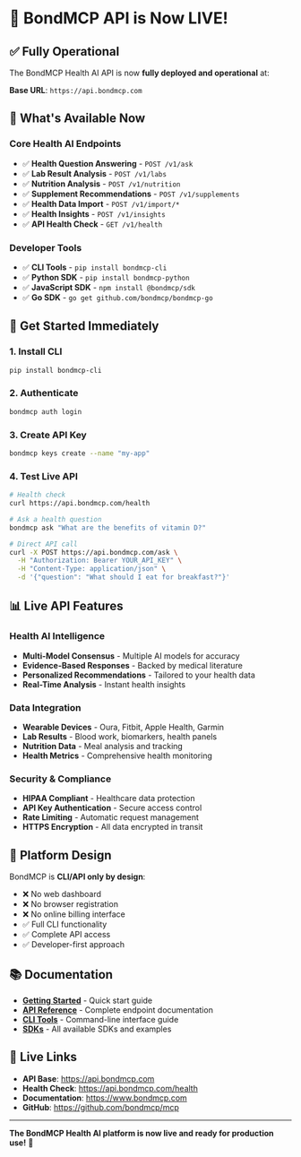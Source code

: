 # 🚀 BondMCP API is Now LIVE!

## ✅ Fully Operational

The BondMCP Health AI API is now **fully deployed and operational** at:

**Base URL**: `https://api.bondmcp.com`

## 🎉 What's Available Now

### Core Health AI Endpoints
- ✅ **Health Question Answering** - `POST /v1/ask`
- ✅ **Lab Result Analysis** - `POST /v1/labs`  
- ✅ **Nutrition Analysis** - `POST /v1/nutrition`
- ✅ **Supplement Recommendations** - `POST /v1/supplements`
- ✅ **Health Data Import** - `POST /v1/import/*`
- ✅ **Health Insights** - `POST /v1/insights`
- ✅ **API Health Check** - `GET /v1/health`

### Developer Tools
- ✅ **CLI Tools** - `pip install bondmcp-cli`
- ✅ **Python SDK** - `pip install bondmcp-python`
- ✅ **JavaScript SDK** - `npm install @bondmcp/sdk`
- ✅ **Go SDK** - `go get github.com/bondmcp/bondmcp-go`

## 🚀 Get Started Immediately

### 1. Install CLI
```bash
pip install bondmcp-cli
```

### 2. Authenticate
```bash
bondmcp auth login
```

### 3. Create API Key
```bash
bondmcp keys create --name "my-app"
```

### 4. Test Live API
```bash
# Health check
curl https://api.bondmcp.com/health

# Ask a health question
bondmcp ask "What are the benefits of vitamin D?"

# Direct API call
curl -X POST https://api.bondmcp.com/ask \
  -H "Authorization: Bearer YOUR_API_KEY" \
  -H "Content-Type: application/json" \
  -d '{"question": "What should I eat for breakfast?"}'
```

## 📊 Live API Features

### Health AI Intelligence
- **Multi-Model Consensus** - Multiple AI models for accuracy
- **Evidence-Based Responses** - Backed by medical literature
- **Personalized Recommendations** - Tailored to your health data
- **Real-Time Analysis** - Instant health insights

### Data Integration
- **Wearable Devices** - Oura, Fitbit, Apple Health, Garmin
- **Lab Results** - Blood work, biomarkers, health panels
- **Nutrition Data** - Meal analysis and tracking
- **Health Metrics** - Comprehensive health monitoring

### Security & Compliance
- **HIPAA Compliant** - Healthcare data protection
- **API Key Authentication** - Secure access control
- **Rate Limiting** - Automatic request management
- **HTTPS Encryption** - All data encrypted in transit

## 🎯 Platform Design

BondMCP is **CLI/API only by design**:
- ❌ No web dashboard
- ❌ No browser registration
- ❌ No online billing interface
- ✅ Full CLI functionality
- ✅ Complete API access
- ✅ Developer-first approach

## 📚 Documentation

- **[Getting Started](getting-started/README.md)** - Quick start guide
- **[API Reference](api-reference/README.md)** - Complete endpoint documentation
- **[CLI Tools](sdks/cli/README.md)** - Command-line interface guide
- **[SDKs](sdks/README.md)** - All available SDKs and examples

## 🔗 Live Links

- **API Base**: https://api.bondmcp.com
- **Health Check**: https://api.bondmcp.com/health
- **Documentation**: https://www.bondmcp.com
- **GitHub**: https://github.com/bondmcp/mcp

---

**The BondMCP Health AI platform is now live and ready for production use!** 🎉

